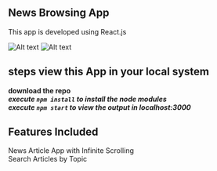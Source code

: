 ## News Browsing App

This app is developed using React.js

![Alt text](https://iili.io/qg0m7e.png "Desktop App")
![Alt text](https://iili.io/qg0ymb.png "Desktop App")

## steps view this App in your local system

**download the repo** </br>
**_execute `npm install` to install the node modules_** <br/>
**_execute `npm start` to view the output in localhost:3000_**

## Features Included

News Article App with Infinite Scrolling </br>
Search Articles by Topic </br>
